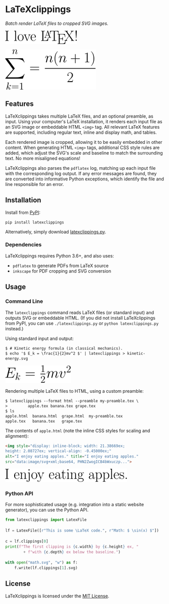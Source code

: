 # LaTeXclippings

_Batch render LaTeX files to cropped SVG images._

![Rendered LaTeX: I love LaTeX!](demo/latex.svg)

![Rendered LaTeX: sum from 1 to n](demo/summation.svg)

## Features

LaTeXclippings takes multiple LaTeX files, and an optional preamble, as input. Using your computer's LaTeX installation, it renders each input file as an SVG image or embeddable HTML `<img>` tag. All relevant LaTeX features are supported, including regular text, inline and display math, and tables.

Each rendered image is cropped, allowing it to be easily embedded in other content. When generating HTML `<img>` tags, additional CSS style rules are added, which adjust the SVG's scale and baseline to match the surrounding text. No more misaligned equations!

LaTeXclippings also parses the `pdflatex` log, matching up each input file with the corresponding log output. If any error messages are found, they are converted into informative Python exceptions, which identify the file and line responsible for an error.

## Installation

Install from [PyPI](https://pypi.org/project/latexclippings/):

```console
pip install latexclippings
```

Alternatively, simply download [latexclippings.py](latexclippings.py).

### Dependencies

LaTeXclippings requires Python 3.6+, and also uses:

* `pdflatex` to generate PDFs from LaTeX source
* `inkscape` for PDF cropping and SVG conversion

## Usage

### Command Line

The `latexclippings` command reads LaTeX files (or standard input) and outputs SVG or embeddable HTML. (If you did not install LaTeXclippings from PyPI, you can use `./latexclippings.py` or `python latexclippings.py` instead.)

Using standard input and output:

```console
$ # Kinetic energy formula (in classical mechanics).
$ echo '$ E_k = \frac{1}{2}mv^2 $' | latexclippings > kinetic-energy.svg
```

![Rendered LaTeX: kinetic energy](demo/kinetic-energy.svg)

Rendering multiple LaTeX files to HTML, using a custom preamble:

```console
$ latexclippings --format html --preamble my-preamble.tex \
>         apple.tex banana.tex grape.tex
$ ls
apple.html  banana.html  grape.html  my-preamble.tex
apple.tex   banana.tex   grape.tex
```

The contents of `apple.html` (note the inline CSS styles for scaling and alignment):

```html
<img style="display: inline-block; width: 21.38669ex;
height: 2.08727ex; vertical-align: -0.45000ex;"
alt="I enjoy eating apples." title="I enjoy eating apples."
src="data:image/svg+xml;base64, PHN2ZwogICB4bWxuczp...">
```

![Rendered LaTeX: apples](demo/apple.svg)

### Python API

For more sophisticated usage (e.g. integration into a static website generator), you can use the Python API.

```python
from latexclippings import LatexFile

lf = LatexFile([r"This is some \LaTeX code.", r"Math: $ \sin(x) $"])

c = lf.clippings[0]
print(f"The first clipping is {c.width} by {c.height} ex, "
        + f"with {c.depth} ex below the baseline.")

with open("math.svg", "w") as f:
    f.write(lf.clippings[1].svg)
```

## License

LaTeXclippings is licensed under the [MIT License](LICENSE.md).
